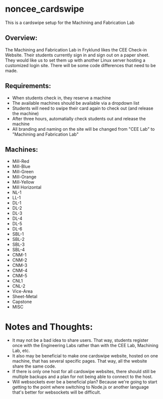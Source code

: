 # noncee_cardswipe
This is a cardswipe setup for the Machining and Fabrication Lab

## Overview:
The Machining and Fabrication Lab in Fryklund likes the CEE Check-in Website. Their students currently sign in and sign out on a paper sheet. They would like us to set them up with another Linux server hosting a customized login site. There will be some code differences that need to be made.

## Requirements:
 - When students check in, they reserve a machine
 - The available machines should be available via a dropdown list
 - Students will need to swipe their card again to check out (and release the machine)
 - After three hours, automatially check students out and release the machine
 - All branding and naming on the site will be changed from "CEE Lab" to "Machining and Fabrication Lab"
 
 ## Machines:
  - Mill-Red
  - Mill-Blue
  - Mill-Green
  - Mill-Orange
  - Mill-Yellow
  - Mill Horizontal
  - NL-1
  - LL-1
  - DL-1
  - DL-2
  - DL-3
  - DL-4
  - DL-5
  - DL-6
  - SBL-1
  - SBL-2
  - SBL-3
  - SBL-4
  - CNM-1
  - CNM-2
  - CNM-3
  - CNM-4
  - CNM-5
  - CNL1
  - CNL-2
  - Vice-Area
  - Sheet-Metal
  - Capstone
  - MISC

# Notes and Thoughts:
 - It may not be a bad idea to share users. That way, students register once with the Engineering Labs rather than with the CEE Lab, Machining Lab, etc.
 - It also may be beneficial to make one cardswipe website, hosted on one machine, that has several specific pages. That way, all the website share the same code.
 - If there is only one host for all cardswipe websites, there should still be multiple backups and a plan for not being able to connect to the host.
 - Will websockets ever be a beneficial plan? Because we're going to start getting to the point where switching to Node.js or another language that's better for websockets will be difficult.
